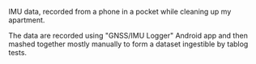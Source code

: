 IMU data, recorded from a phone in a pocket while cleaning up my apartment.

The data are recorded using "GNSS/IMU Logger" Android app and then mashed together mostly manually to form a dataset ingestible by tablog tests.
